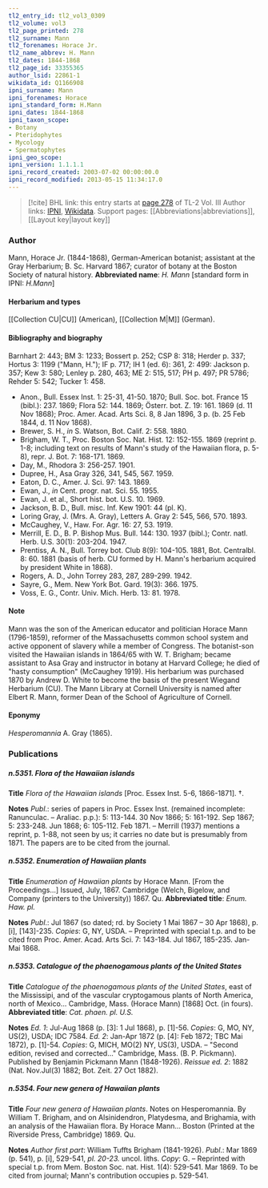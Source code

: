 ```yaml
---
tl2_entry_id: tl2_vol3_0309
tl2_volume: vol3
tl2_page_printed: 278
tl2_surname: Mann
tl2_forenames: Horace Jr.
tl2_name_abbrev: H. Mann
tl2_dates: 1844-1868
tl2_page_id: 33355365
author_lsid: 22861-1
wikidata_id: Q1166908
ipni_surname: Mann
ipni_forenames: Horace
ipni_standard_form: H.Mann
ipni_dates: 1844-1868
ipni_taxon_scope: 
- Botany
- Pteridophytes
- Mycology
- Spermatophytes
ipni_geo_scope: 
ipni_version: 1.1.1.1
ipni_record_created: 2003-07-02 00:00:00.0
ipni_record_modified: 2013-05-15 11:34:17.0
---
```


> [!cite] BHL link: this entry starts at [page 278](https://www.biodiversitylibrary.org/page/33355365) of TL-2 Vol. III
> Author links: [IPNI](https://www.ipni.org/a/22861-1), [Wikidata](https://www.wikidata.org/wiki/Q1166908). Support pages: [[Abbreviations|abbreviations]], [[Layout key|layout key]]

### Author

Mann, Horace Jr. (1844-1868), German-American botanist; assistant at the Gray Herbarium; B. Sc. Harvard 1867; curator of botany at the Boston Society of natural history. 
**Abbreviated name**: *H. Mann* \[standard form in IPNI: *H.Mann*\]

#### Herbarium and types

[[Collection CU|CU]] (American), [[Collection M|M]] (German).

#### Bibliography and biography

Barnhart 2: 443; BM 3: 1233; Bossert p. 252; CSP 8: 318; Herder p. 337; Hortus 3: 1199 ("Mann, H."); IF p. 717; IH 1 (ed. 6): 361, 2: 499: Jackson p. 357; Kew 3: 580; Lenley p. 280, 463; ME 2: 515, 517; PH p. 497; PR 5786; Rehder 5: 542; Tucker 1: 458.
- Anon., Bull. Essex Inst. 1: 25-31, 41-50. 1870; Bull. Soc. bot. France 15 (bibl.): 237. 1869; Flora 52: 144. 1869; Österr. bot. Z. 19: 161. 1869 (d. 11 Nov 1868); Proc. Amer. Acad. Arts Sci. 8, 8 Jan 1896, 3 p. (b. 25 Feb 1844, d. 11 Nov 1868).
- Brewer, S. H., *in* S. Watson, Bot. Calif. 2: 558. 1880.
- Brigham, W. T., Proc. Boston Soc. Nat. Hist. 12: 152-155. 1869 (reprint p. 1-8; including text on results of Mann's study of the Hawaiian flora, p. 5-8), repr. J. Bot. 7: 168-171. 1869.
- Day, M., Rhodora 3: 256-257. 1901.
- Dupree, H., Asa Gray 326, 341, 545, 567. 1959.
- Eaton, D. C., Amer. J. Sci. 97: 143. 1869.
- Ewan, J., *in* Cent. progr. nat. Sci. 55. 1955.
- Ewan, J. et al., Short hist. bot. U.S. 10. 1969.
- Jackson, B. D., Bull. misc. Inf. Kew 1901: 44 (pl. K).
- Loring Gray, J. (Mrs. A. Gray), Letters A. Gray 2: 545, 566, 570. 1893.
- McCaughey, V., Haw. For. Agr. 16: 27, 53. 1919.
- Merrill, E. D., B. P. Bishop Mus. Bull. 144: 130. 1937 (bibl.); Contr. natl. Herb. U.S. 30(1): 203-204. 1947.
- Prentiss, A. N., Bull. Torrey bot. Club 8(9): 104-105. 1881, Bot. Centralbl. 8: 60. 1881 (basis of herb. CU formed by H. Mann's herbarium acquired by president White in 1868).
- Rogers, A. D., John Torrey 283, 287, 289-299. 1942.
- Sayre, G., Mem. New York Bot. Gard. 19(3): 366. 1975.
- Voss, E. G., Contr. Univ. Mich. Herb. 13: 81. 1978.

#### Note

Mann was the son of the American educator and politician Horace Mann (1796-1859), reformer of the Massachusetts common school system and active opponent of slavery while a member of Congress. The botanist-son visited the Hawaiian islands in 1864/65 with W. T. Brigham; became assistant to Asa Gray and instructor in botany at Harvard College; he died of "hasty consumption" (McCaughey 1919). His herbarium was purchased 1870 by Andrew D. White to become the basis of the present Wiegand Herbarium (CU). The Mann Library at Cornell University is named after Elbert R. Mann, former Dean of the School of Agriculture of Cornell.

#### Eponymy

*Hesperomannia* A. Gray (1865).

### Publications

##### n.5351. Flora of the Hawaiian islands

**Title**
*Flora of the Hawaiian islands* \[Proc. Essex Inst. 5-6, 1866-1871\]. †.

**Notes**
*Publ*.: series of papers in Proc. Essex Inst. (remained incomplete: Ranunculac. – Araliac. p.p.): 5: 113-144. 30 Nov 1866; 5: 161-192. Sep 1867; 5: 233-248. Jun 1868; 6: 105-112. Feb 1871. – Merrill (1937) mentions a reprint, p. 1-88, not seen by us; it carries no date but is presumably from 1871. The papers are to be cited from the journal.

##### n.5352. Enumeration of Hawaiian plants

**Title**
*Enumeration of Hawaiian plants* by Horace Mann. \[From the Proceedings...\] Issued, July, 1867. Cambridge (Welch, Bigelow, and Company (printers to the University)) 1867. Qu.
**Abbreviated title**: *Enum. Haw. pl.*

**Notes**
*Publ*.: Jul 1867 (so dated; rd. by Society 1 Mai 1867 – 30 Apr 1868), p. \[i\], \[143\]-235. *Copies*: G, NY, USDA. – Preprinted with special t.p. and to be cited from Proc. Amer. Acad. Arts Sci. 7: 143-184. Jul 1867, 185-235. Jan-Mai 1868.

##### n.5353. Catalogue of the phaenogamous plants of the United States

**Title**
*Catalogue of the phaenogamous plants of the United States*, east of the Mississipi, and of the vascular cryptogamous plants of North America, north of Mexico... Cambridge, Mass. (Horace Mann) \[1868\] Oct. (in fours).
**Abbreviated title**: *Cat. phaen. pl. U.S.*

**Notes**
*Ed. 1*: Jul-Aug 1868 (p. \[3\]: 1 Jul 1868), p. \[1\]-56. *Copies*: G, MO, NY, US(2), USDA; IDC 7584.
*Ed. 2*: Jan-Apr 1872 (p. \[4\]: Feb 1872; TBC Mai 1872), p. \[1\]-54. *Copies*: G, MICH, MO(2) NY, US(3), USDA. – "Second edition, revised and corrected..." Cambridge, Mass. (B. P. Pickmann). Published by Benjamin Pickmann Mann (1848-1926).
*Reissue ed. 2*: 1882 (Nat. Nov.Jul(3) 1882; Bot. Zeit. 27 Oct 1882).

##### n.5354. Four new genera of Hawaiian plants

**Title**
*Four new genera of Hawaiian plants*. Notes on Hesperomannia. By William T. Brigham, and on Alsinidendron, Platydesma, and Brighamia, with an analysis of the Hawaiian flora. By Horace Mann... Boston (Printed at the Riverside Press, Cambridge) 1869. Qu.

**Notes**
*Author first part*: William Tuffts Brigham (1841-1926).
*Publ*.: Mar 1869 (p. 541), p. \[i\], 529-541, *pl. 20-23.* uncol. liths. *Copy*: G. – Reprinted with special t.p. from Mem. Boston Soc. nat. Hist. 1(4): 529-541. Mar 1869. To be cited from journal; Mann's contribution occupies p. 529-541.

